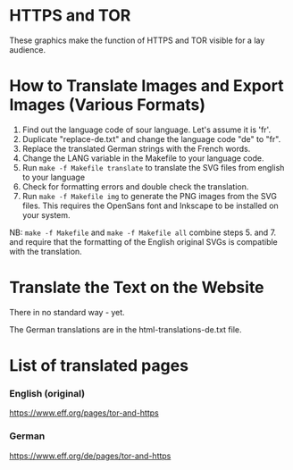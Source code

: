 # HTTPS and TOR

These graphics make the function of HTTPS and TOR visible for a lay audience.

# How to Translate Images and Export Images (Various Formats)

1. Find out the language code of sour language. Let's assume it is 'fr'.
2. Duplicate "replace-de.txt" and change the language code "de" to "fr".
3. Replace the translated German strings with the French words.
4. Change the LANG variable in the Makefile to your language code.
5. Run `make -f Makefile translate` to translate the SVG files from english to
your language
6. Check for formatting errors and double check the translation.
7. Run `make -f Makefile img` to generate the PNG images from the SVG files.
This requires the OpenSans font and Inkscape to be installed on your system.

NB: `make -f Makefile` and `make -f Makefile all` combine steps 5. and 7. and
require that the formatting of the English original SVGs is compatible with the
translation.

# Translate the Text on the Website

There in no standard way - yet.

The German translations are in the html-translations-de.txt file.


# List of translated pages

### English (original)

https://www.eff.org/pages/tor-and-https

### German

https://www.eff.org/de/pages/tor-and-https
